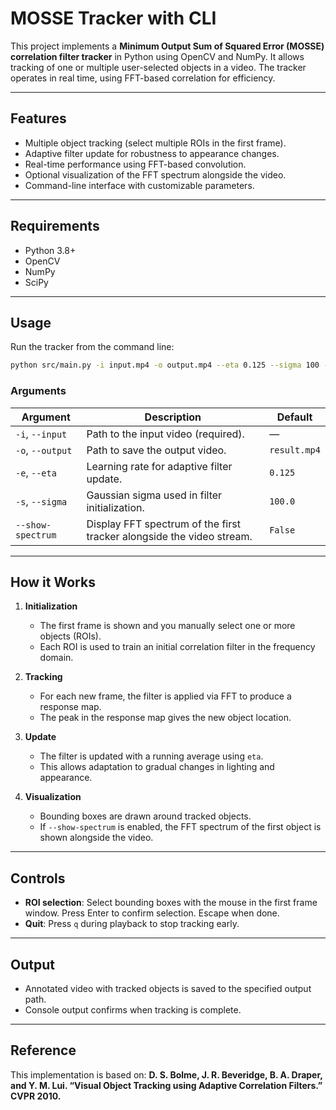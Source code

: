 # MOSSE Tracker with CLI

This project implements a **Minimum Output Sum of Squared Error (MOSSE) correlation filter tracker** in Python using OpenCV and NumPy. It allows tracking of one or multiple user-selected objects in a video. The tracker operates in real time, using FFT-based correlation for efficiency.

---

## Features

* Multiple object tracking (select multiple ROIs in the first frame).
* Adaptive filter update for robustness to appearance changes.
* Real-time performance using FFT-based convolution.
* Optional visualization of the FFT spectrum alongside the video.
* Command-line interface with customizable parameters.

---

## Requirements

* Python 3.8+
* OpenCV
* NumPy
* SciPy

---

## Usage

Run the tracker from the command line:

```bash
python src/main.py -i input.mp4 -o output.mp4 --eta 0.125 --sigma 100 --show-spectrum
```

### Arguments

| Argument          | Description                                                           | Default      |
| ----------------- | --------------------------------------------------------------------- | ------------ |
| `-i`, `--input`   | Path to the input video (required).                                   | —            |
| `-o`, `--output`  | Path to save the output video.                                        | `result.mp4` |
| `-e`, `--eta`     | Learning rate for adaptive filter update.                             | `0.125`      |
| `-s`, `--sigma`   | Gaussian sigma used in filter initialization.                         | `100.0`      |
| `--show-spectrum` | Display FFT spectrum of the first tracker alongside the video stream. | `False`      |

---

## How it Works

1. **Initialization**

   * The first frame is shown and you manually select one or more objects (ROIs).
   * Each ROI is used to train an initial correlation filter in the frequency domain.

2. **Tracking**

   * For each new frame, the filter is applied via FFT to produce a response map.
   * The peak in the response map gives the new object location.

3. **Update**

   * The filter is updated with a running average using `eta`.
   * This allows adaptation to gradual changes in lighting and appearance.

4. **Visualization**

   * Bounding boxes are drawn around tracked objects.
   * If `--show-spectrum` is enabled, the FFT spectrum of the first object is shown alongside the video.

---

## Controls

* **ROI selection**: Select bounding boxes with the mouse in the first frame window. Press Enter to confirm selection. Escape when done.
* **Quit**: Press `q` during playback to stop tracking early.

---

## Output

* Annotated video with tracked objects is saved to the specified output path.
* Console output confirms when tracking is complete.

---

## Reference

This implementation is based on:
**D. S. Bolme, J. R. Beveridge, B. A. Draper, and Y. M. Lui. “Visual Object Tracking using Adaptive Correlation Filters.” CVPR 2010.**

